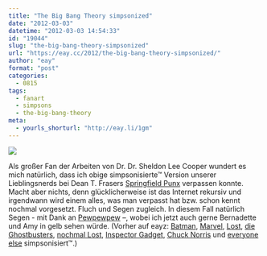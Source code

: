 ```yaml
---
title: "The Big Bang Theory simpsonized"
date: "2012-03-03"
datetime: "2012-03-03 14:54:33"
id: "19044"
slug: "the-big-bang-theory-simpsonized"
url: "https://eay.cc/2012/the-big-bang-theory-simpsonized/"
author: "eay"
format: "post"
categories:
  - 0815
tags:
  - fanart
  - simpsons
  - the-big-bang-theory
meta:
  - yourls_shorturl: "http://eay.li/1gm"
---
```


![](https://eay.cc/uploads/2012/tbbtsimpsons.png)

Als großer Fan der Arbeiten von Dr. Dr. Sheldon Lee Cooper wundert es mich natürlich, dass ich obige simpsonisierte™ Version unserer Lieblingsnerds bei Dean T. Frasers [Springfield Punx](http://springfieldpunx.blogspot.com/) verpassen konnte. Macht aber nichts, denn glücklicherweise ist das Internet rekursiv und irgendwann wird einem alles, was man verpasst hat bzw. schon kennt nochmal vorgesetzt. Fluch und Segen zugleich. In diesem Fall natürlich Segen - mit Dank an [Pewpewpew](http://www.pewpewpew.de/2012/03/02/the-big-bang-theory-simpsonized/) –, wobei ich jetzt auch gerne Bernadette und Amy in gelb sehen würde. (Vorher auf eayz: [Batman](//eay.cc/2008/the-dark-knight-simpsonized/), [Marvel](//eay.cc/2008/marvel-simpsonized/), [Lost](//eay.cc/2009/lost-simpsonized/), [die Ghostbusters](//eay.cc/2009/ghostbusters-simpsonized/), [nochmal Lost](//eay.cc/2009/lost-simpsonized-teil-2/), [Inspector Gadget](//eay.cc/2009/inspector-gadget-simpsonized/), [Chuck Norris](//eay.cc/2010/chuck-norris-doesnt-shower-he-only-takes-blood-baths/) und [everyone else](//eay.cc/2008/everyone-simpsonized/) simpsonisiert™.)
